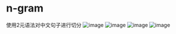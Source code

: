 # n-gram
使用2元语法对中文句子进行切分
![image](https://github.com/lym152898/n-gram/blob/master/基本数学思想.png)
![image](https://github.com/lym152898/n-gram/blob/master/算法描述.png)
![image](https://github.com/lym152898/n-gram/blob/master/代码实现1.png)
![image](https://github.com/lym152898/n-gram/blob/master/代码实现2.png)
